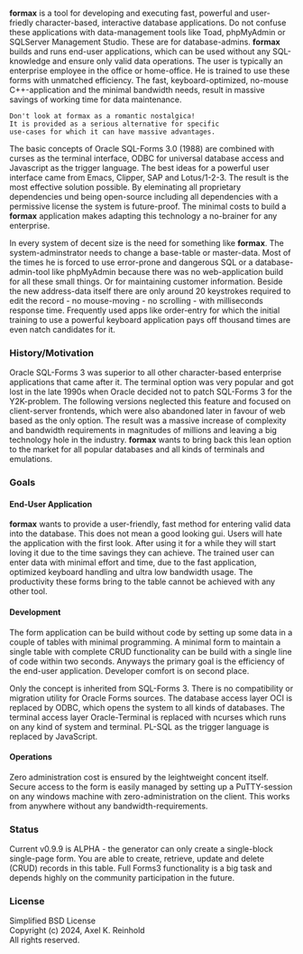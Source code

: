 **formax** is a tool for developing and executing fast,
powerful and user-friedly character-based, interactive
database applications. Do not confuse these applications
with data-management tools like Toad, phpMyAdmin or
SQLServer Management Studio. These are for database-admins.
**formax** builds and runs end-user applications, which can
be used without any SQL-knowledge and ensure only valid data
operations. The user is typically an enterprise employee in
the office or home-office. He is trained to use these forms
with unmatched efficiency. The fast, keyboard-optimized,
no-mouse C++-application and the minimal bandwidth needs,
result in massive savings of working time for data
maintenance.
~~~
Don't look at formax as a romantic nostalgica!
It is provided as a serious alternative for specific
use-cases for which it can have massive advantages.
~~~
The basic concepts of Oracle SQL-Forms 3.0 (1988) are
combined with curses as the terminal interface, ODBC for
universal database access and Javascript as the trigger
language. The best ideas for a powerful user interface came
from Emacs, Clipper, SAP and Lotus/1-2-3. The result is the
most effective solution possible. By eleminating all
proprietary dependencies und being open-source including all
dependencies with a permissive license the system is
future-proof. The minimal costs to build a **formax**
application makes adapting this technology a no-brainer for
any enterprise.

In every system of decent size is the need for something
like **formax**. The system-adminstrator needs to change a
base-table or master-data. Most of the times he is forced to
use error-prone and dangerous SQL or a database-admin-tool
like phpMyAdmin because there was no web-application build
for all these small things. Or for maintaining customer
information. Beside the new address-data itself there are
only around 20 keystrokes required to edit the record - no
mouse-moving - no scrolling - with milliseconds response
time. Frequently used apps like order-entry for which the
initial training to use a powerful keyboard application pays
off thousand times are even natch candidates for it.

### History/Motivation

Oracle SQL-Forms 3 was superior to all other character-based
enterprise applications that came after it. The terminal
option was very popular and got lost in the late 1990s when
Oracle decided not to patch SQL-Forms 3 for the Y2K-problem.
The following versions neglected this feature and focused on
client-server frontends, which were also abandoned later in
favour of web based as the only option. The result was a
massive increase of complexity and bandwidth requirements in
magnitudes of millions and leaving a big technology hole in
the industry. **formax** wants to bring back this lean
option to the market for all popular databases and all kinds
of terminals and emulations.

### Goals

#### End-User Application

**formax** wants to provide a user-friendly, fast method for
entering valid data into the database. This does not mean a
good looking gui. Users will hate the application with the
first look. After using it for a while they will start
loving it due to the time savings they can achieve. The
trained user can enter data with minimal effort and time,
due to the fast application, optimized keyboard handling and
ultra low bandwidth usage. The productivity these forms
bring to the table cannot be achieved with any other tool.

#### Development

The form application can be build without code by setting up
some data in a couple of tables with minimal programming. A
minimal form to maintain a single table with complete CRUD
functionality can be build with a single line of code within
two seconds. Anyways the primary goal is the efficiency of
the end-user application. Developer comfort is on second
place.

Only the concept is inherited from SQL-Forms 3. There is no
compatibility or migration utility for Oracle Forms sources.
The database access layer OCI is replaced by ODBC, which
opens the system to all kinds of databases. The terminal
access layer Oracle-Terminal is replaced with ncurses which
runs on any kind of system and terminal. PL-SQL as the
trigger language is replaced by JavaScript.

#### Operations

Zero administration cost is ensured by the leightweight
concent itself. Secure access to the form is easily managed
by setting up a PuTTY-session on any windows machine with
zero-administration on the client. This works from anywhere
without any bandwidth-requirements.

### Status

Current v0.9.9 is ALPHA - the generator can only create a
single-block single-page form. You are able to create,
retrieve, update and delete (CRUD) records in this table.
Full Forms3 functionality is a big task and depends highly
on the community participation in the future.

### License

Simplified BSD License  
Copyright (c) 2024, Axel K. Reinhold  
All rights reserved.  
